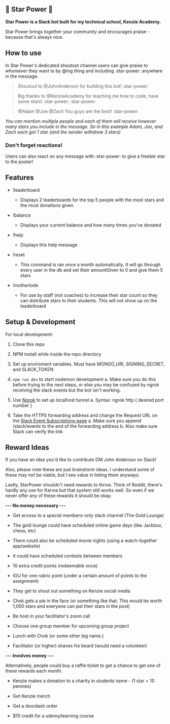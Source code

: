 ## 🌟 Star Power 🌟

**Star Power is a Slack bot built for my technical school, Kenzie Academy.**

Star Power brings together your community and encourages praise - because that's always nice.

## How to use

In Star Power's dedicated shoutout channel users can give praise to whomever they want to by @ing thing and including :star-power: anywhere in the message.

> Shoutout to @JohnAnderson for building this bot! :star-power:

> Big thanks to @KenzieAcademy for teaching me how to code, have some stars! :star-power: :star-power:

> @Adam @Joe @Zach You guys are the best! :star-power:

_You can mention multiple people and each of them will receive however many stars you include in the message. So in this example Adam, Joe, and Zach each got 1 star (and the sender withdrew 3 stars)_

### Don't forget reactions!

Users can also react on any message with :star-power: to give a freebie star to the poster!

## Features

- !leaderboard

  - Displays 2 leaderboards for the top 5 people with the most stars and the most donations given.

- !balance

  - Displays your current balance and how many times you've donated

- !help

  - Displays this help message

- !reset

  - This command is ran once a month automatically. It will go through every user in the db and set their amountGiven to 0 and give them 5 stars

- !motherlode

  - For use by staff (not coaches) to increase their star count so they can distribute stars to their students. This will not show up on the leaderboard

## Setup & Development

For local development:

1. Clone this repo

2. NPM install while inside the repo directory

3. Set up enviroment variables. Must have MONGO_URI, SIGNING_SECRET, and SLACK_TOKEN

4. `npm run dev` to start nodemon development
   a. Make sure you do this before trying to the next steps, or else you may be confused by ngrok receiving the slack events but the bot isn't working.

5. Use [Ngrok](https://ngrok.com/) to set up localhost tunnel
   a. Syntax: ngrok http { desired port number }
6. Take the HTTPS forwarding address and change the Request URL on the [Slack Event Subscriptions page](https://api.slack.com/apps/A01SB6HNPCZ/event-subscriptions?)
   a. Make sure you append /slack/events to the end of the forwarding address
   b. Also make sure Slack can verify the link

## Reward Ideas

If you have an idea you'd like to contribute DM John Anderson on Slack!

Also, please note these are just brainstorm ideas. I understand some of these may not be viable, but I see value in listing them anyways.

Lastly, StarPower shouldn't need rewards to thrive. Think of Reddit, there's hardly any use for Karma but that system still works well. So even if we never offer any of these rewards it should be okay.

**--- No money necessary ---**

- Get access to a special members-only slack channel (The Gold Lounge)

- The gold lounge could have scheduled online game days (like Jackbox, chess, etc)

- There could also be scheduled movie nights (using a watch-together app/website)

- It could have scheduled contests between members

- 10 extra credit points (redeemable once)

- IOU for one rubric point (under a certain amount of points to the assignment)

- They get to shout out something on Kenzie social media

- Chok gets a pie in the face (or something like that. This would be worth 1,000 stars and everyone can put their stars in the pool)

- Be host in your facilitator's zoom call

- Choose one group member for upcoming group project

- Lunch with Chok (or some other big name.)

- Facilitator (or higher) shaves his beard (would need a volunteer)

**--- Involves money ---**

Alternatively, people could buy a raffle ticket to get a chance to get one of these rewards each month.

- Kenzie makes a donation to a charity in students name - (1 star = 10 pennies)

- Get Kenzie merch

- Get a doordash order

- $10 credit for a udemy/learning course
